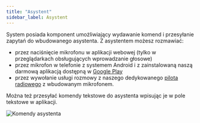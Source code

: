 ```yaml
---
title: "Asystent"
sidebar_label: Asystent
---
```


System posiada komponent umożliwiający wydawanie komend i przesyłanie zapytań do wbudowanego asystenta. Z asystentem możesz rozmawiać:
- przez naciśnięcie mikrofonu w aplikacji webowej (tylko w przeglądarkach obsługujących wprowadzanie głosowe)
- przez mikrofon w telefonie z systemem Android i z zainstalowaną naszą darmową aplikacją dostępną w [Google Play](https://play.google.com/store/apps/details?id=pl.sviete.dom)
- przez wywołanie usługi rozmowy z naszego dedykowanego [pilota radiowego](ais_remote_index) z wbudowanym mikrofonem.

Można też przesyłać komendy tekstowe do asystenta wpisując je w pole tekstowe w aplikacji.



![Komendy asystenta](/AIS-docs/img/en/frontend/frontend-assistant.png)

